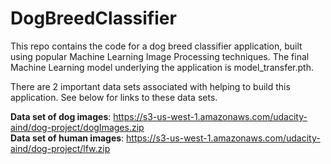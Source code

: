 # DogBreedClassifier

This repo contains the code for a dog breed classifier application, built using popular Machine Learning Image Processing techniques. The final Machine Learning model underlying the application is model_transfer.pth.

There are 2 important data sets associated with helping to build this application. See below for links to these data sets.

**Data set of dog images**: https://s3-us-west-1.amazonaws.com/udacity-aind/dog-project/dogImages.zip
<br>
**Data set of human images**: https://s3-us-west-1.amazonaws.com/udacity-aind/dog-project/lfw.zip
